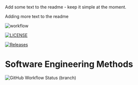 Add some text to the readme - keep it simple at the moment.

Adding more text to the readme

![workflow](https://github.com/Josh-McQueen/sem2/actions/workflows/main.yml/badge.svg)

[![LICENSE](https://img.shields.io/github/license/Josh-McQueen/sem2.svg?style=flat-square)](https://github.com/Josh-McQueen/sem2/blob/master/LICENSE)

[![Releases](https://img.shields.io/github/release/Josh-McQueen/sem2/all.svg?style=flat-square)](https://github.com/Josh-McQueen/sem2/releases)

# Software Engineering Methods
![GitHub Workflow Status (branch)](https://img.shields.io/github/workflow/status/Josh-McQueen/sem2/AworkflowformyHelloWorldApp/develop?style=flat-square)